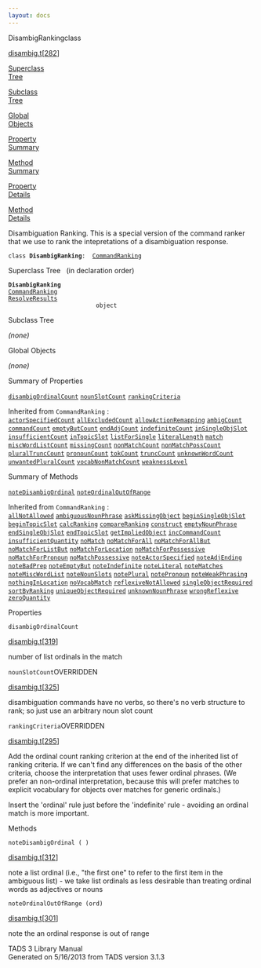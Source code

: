 ```yaml
---
layout: docs
---
```

<span class="title">DisambigRanking</span><span class="type">class</span>

[disambig.t](../file/disambig.t.html)\[[282](../source/disambig.t.html#282)\]

[Superclass  
Tree](#_SuperClassTree_)

[Subclass  
Tree](#_SubClassTree_)

[Global  
Objects](#_ObjectSummary_)

[Property  
Summary](#_PropSummary_)

[Method  
Summary](#_MethodSummary_)

[Property  
Details](#_Properties_)

[Method  
Details](#_Methods_)



Disambiguation Ranking. This is a special version of the command ranker
that we use to rank the intepretations of a disambiguation response.

`class `**`DisambigRanking`**` :   `[`CommandRanking`](../object/CommandRanking.html)



<span id="_SuperClassTree_"></span>



<span class="hdln">Superclass Tree</span>   (in declaration order)



**`DisambigRanking`**  
[`CommandRanking`](../object/CommandRanking.html)  
[`ResolveResults`](../object/ResolveResults.html)  
`                         object`  
<span id="_SubClassTree_"></span>



<span class="hdln">Subclass Tree</span>  



*(none)* <span id="_ObjectSummary_"></span>



<span class="hdln">Global Objects</span>  



*(none)* <span id="_PropSummary_"></span>



<span class="hdln">Summary of Properties</span>  



[`disambigOrdinalCount`](#disambigOrdinalCount) [`nounSlotCount`](#nounSlotCount) [`rankingCriteria`](#rankingCriteria)

Inherited from `CommandRanking` :  
[`actorSpecifiedCount`](../object/CommandRanking.html#actorSpecifiedCount) [`allExcludedCount`](../object/CommandRanking.html#allExcludedCount) [`allowActionRemapping`](../object/CommandRanking.html#allowActionRemapping) [`ambigCount`](../object/CommandRanking.html#ambigCount) [`commandCount`](../object/CommandRanking.html#commandCount) [`emptyButCount`](../object/CommandRanking.html#emptyButCount) [`endAdjCount`](../object/CommandRanking.html#endAdjCount) [`indefiniteCount`](../object/CommandRanking.html#indefiniteCount) [`inSingleObjSlot`](../object/CommandRanking.html#inSingleObjSlot) [`insufficientCount`](../object/CommandRanking.html#insufficientCount) [`inTopicSlot`](../object/CommandRanking.html#inTopicSlot) [`listForSingle`](../object/CommandRanking.html#listForSingle) [`literalLength`](../object/CommandRanking.html#literalLength) [`match`](../object/CommandRanking.html#match) [`miscWordListCount`](../object/CommandRanking.html#miscWordListCount) [`missingCount`](../object/CommandRanking.html#missingCount) [`nonMatchCount`](../object/CommandRanking.html#nonMatchCount) [`nonMatchPossCount`](../object/CommandRanking.html#nonMatchPossCount) [`pluralTruncCount`](../object/CommandRanking.html#pluralTruncCount) [`pronounCount`](../object/CommandRanking.html#pronounCount) [`tokCount`](../object/CommandRanking.html#tokCount) [`truncCount`](../object/CommandRanking.html#truncCount) [`unknownWordCount`](../object/CommandRanking.html#unknownWordCount) [`unwantedPluralCount`](../object/CommandRanking.html#unwantedPluralCount) [`vocabNonMatchCount`](../object/CommandRanking.html#vocabNonMatchCount) [`weaknessLevel`](../object/CommandRanking.html#weaknessLevel)



<span id="_MethodSummary_"></span>



<span class="hdln">Summary of Methods</span>  



[`noteDisambigOrdinal`](#noteDisambigOrdinal) [`noteOrdinalOutOfRange`](#noteOrdinalOutOfRange)

Inherited from `CommandRanking` :  
[`allNotAllowed`](../object/CommandRanking.html#allNotAllowed) [`ambiguousNounPhrase`](../object/CommandRanking.html#ambiguousNounPhrase) [`askMissingObject`](../object/CommandRanking.html#askMissingObject) [`beginSingleObjSlot`](../object/CommandRanking.html#beginSingleObjSlot) [`beginTopicSlot`](../object/CommandRanking.html#beginTopicSlot) [`calcRanking`](../object/CommandRanking.html#calcRanking) [`compareRanking`](../object/CommandRanking.html#compareRanking) [`construct`](../object/CommandRanking.html#construct) [`emptyNounPhrase`](../object/CommandRanking.html#emptyNounPhrase) [`endSingleObjSlot`](../object/CommandRanking.html#endSingleObjSlot) [`endTopicSlot`](../object/CommandRanking.html#endTopicSlot) [`getImpliedObject`](../object/CommandRanking.html#getImpliedObject) [`incCommandCount`](../object/CommandRanking.html#incCommandCount) [`insufficientQuantity`](../object/CommandRanking.html#insufficientQuantity) [`noMatch`](../object/CommandRanking.html#noMatch) [`noMatchForAll`](../object/CommandRanking.html#noMatchForAll) [`noMatchForAllBut`](../object/CommandRanking.html#noMatchForAllBut) [`noMatchForListBut`](../object/CommandRanking.html#noMatchForListBut) [`noMatchForLocation`](../object/CommandRanking.html#noMatchForLocation) [`noMatchForPossessive`](../object/CommandRanking.html#noMatchForPossessive) [`noMatchForPronoun`](../object/CommandRanking.html#noMatchForPronoun) [`noMatchPossessive`](../object/CommandRanking.html#noMatchPossessive) [`noteActorSpecified`](../object/CommandRanking.html#noteActorSpecified) [`noteAdjEnding`](../object/CommandRanking.html#noteAdjEnding) [`noteBadPrep`](../object/CommandRanking.html#noteBadPrep) [`noteEmptyBut`](../object/CommandRanking.html#noteEmptyBut) [`noteIndefinite`](../object/CommandRanking.html#noteIndefinite) [`noteLiteral`](../object/CommandRanking.html#noteLiteral) [`noteMatches`](../object/CommandRanking.html#noteMatches) [`noteMiscWordList`](../object/CommandRanking.html#noteMiscWordList) [`noteNounSlots`](../object/CommandRanking.html#noteNounSlots) [`notePlural`](../object/CommandRanking.html#notePlural) [`notePronoun`](../object/CommandRanking.html#notePronoun) [`noteWeakPhrasing`](../object/CommandRanking.html#noteWeakPhrasing) [`nothingInLocation`](../object/CommandRanking.html#nothingInLocation) [`noVocabMatch`](../object/CommandRanking.html#noVocabMatch) [`reflexiveNotAllowed`](../object/CommandRanking.html#reflexiveNotAllowed) [`singleObjectRequired`](../object/CommandRanking.html#singleObjectRequired) [`sortByRanking`](../object/CommandRanking.html#sortByRanking) [`uniqueObjectRequired`](../object/CommandRanking.html#uniqueObjectRequired) [`unknownNounPhrase`](../object/CommandRanking.html#unknownNounPhrase) [`wrongReflexive`](../object/CommandRanking.html#wrongReflexive) [`zeroQuantity`](../object/CommandRanking.html#zeroQuantity)



<span id="_Properties_"></span>



<span class="hdln">Properties</span>  



<span id="disambigOrdinalCount"></span>

`disambigOrdinalCount`

[disambig.t](../file/disambig.t.html)\[[319](../source/disambig.t.html#319)\]



number of list ordinals in the match



<span id="nounSlotCount"></span>

`nounSlotCount`<span class="rem">OVERRIDDEN</span>

[disambig.t](../file/disambig.t.html)\[[325](../source/disambig.t.html#325)\]



disambiguation commands have no verbs, so there's no verb structure to
rank; so just use an arbitrary noun slot count



<span id="rankingCriteria"></span>

`rankingCriteria`<span class="rem">OVERRIDDEN</span>

[disambig.t](../file/disambig.t.html)\[[295](../source/disambig.t.html#295)\]



Add the ordinal count ranking criterion at the end of the inherited list
of ranking criteria. If we can't find any differences on the basis of
the other criteria, choose the interpretation that uses fewer ordinal
phrases. (We prefer an non-ordinal interpretation, because this will
prefer matches to explicit vocabulary for objects over matches for
generic ordinals.)

Insert the 'ordinal' rule just before the 'indefinite' rule - avoiding
an ordinal match is more important.



<span id="_Methods_"></span>



<span class="hdln">Methods</span>  



<span id="noteDisambigOrdinal"></span>

`noteDisambigOrdinal ( )`

[disambig.t](../file/disambig.t.html)\[[312](../source/disambig.t.html#312)\]



note a list ordinal (i.e., "the first one" to refer to the first item in
the ambiguous list) - we take list ordinals as less desirable than
treating ordinal words as adjectives or nouns



<span id="noteOrdinalOutOfRange"></span>

`noteOrdinalOutOfRange (ord)`

[disambig.t](../file/disambig.t.html)\[[301](../source/disambig.t.html#301)\]



note the an ordinal response is out of range





TADS 3 Library Manual  
Generated on 5/16/2013 from TADS version 3.1.3


